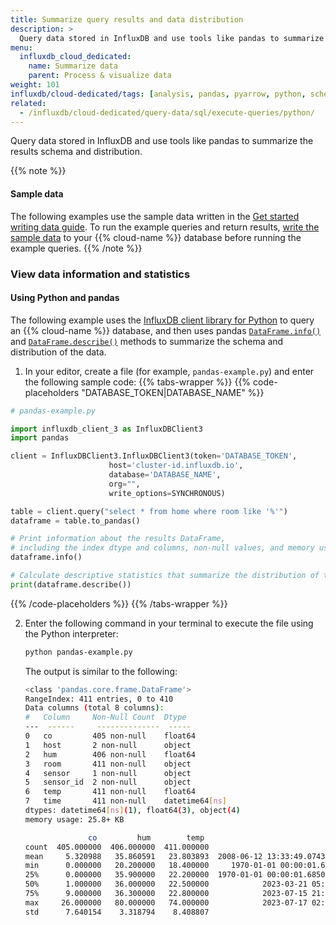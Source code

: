 ```yaml
---
title: Summarize query results and data distribution
description: >
  Query data stored in InfluxDB and use tools like pandas to summarize the results schema and distribution.
menu:
  influxdb_cloud_dedicated:
    name: Summarize data
    parent: Process & visualize data
weight: 101
influxdb/cloud-dedicated/tags: [analysis, pandas, pyarrow, python, schema]
related:
  - /influxdb/cloud-dedicated/query-data/sql/execute-queries/python/
---
```


Query data stored in InfluxDB and use tools like pandas to summarize the results schema and distribution.

{{% note %}}
#### Sample data

The following examples use the sample data written in the
[Get started writing data guide](/influxdb/cloud-dedicated/get-started/write/).
To run the example queries and return results,
[write the sample data](/influxdb/cloud-dedicated/get-started/write/#write-line-protocol-to-influxdb)
to your {{% cloud-name %}} database before running the example queries.
{{% /note %}}

### View data information and statistics

#### Using Python and pandas

The following example uses the [InfluxDB client library for Python](/influxdb/cloud-dedicated/reference/client-libraries/v3/python/) to query an {{% cloud-name %}} database,
and then uses pandas [`DataFrame.info()`](https://pandas.pydata.org/docs/reference/api/pandas.DataFrame.info.html) and [`DataFrame.describe()`](https://pandas.pydata.org/docs/reference/api/pandas.DataFrame.describe.html) methods to summarize the schema and distribution of the data.

1.  In your editor, create a file (for example, `pandas-example.py`) and enter the following sample code:
    <!-- tabs-wrapper allows code-placeholders to work when indented -->
    {{% tabs-wrapper %}}
{{% code-placeholders "DATABASE_TOKEN|DATABASE_NAME" %}}
```py
# pandas-example.py

import influxdb_client_3 as InfluxDBClient3
import pandas

client = InfluxDBClient3.InfluxDBClient3(token='DATABASE_TOKEN',
                      host='cluster-id.influxdb.io',
                      database='DATABASE_NAME',
                      org="",
                      write_options=SYNCHRONOUS)

table = client.query("select * from home where room like '%'")
dataframe = table.to_pandas()

# Print information about the results DataFrame,
# including the index dtype and columns, non-null values, and memory usage.
dataframe.info()

# Calculate descriptive statistics that summarize the distribution of the results.
print(dataframe.describe())
```
{{% /code-placeholders %}}
    {{% /tabs-wrapper %}}

2.  Enter the following command in your terminal to execute the file using the Python interpreter:

    ```sh
    python pandas-example.py
    ```

    The output is similar to the following:

    ```sh
    <class 'pandas.core.frame.DataFrame'>
    RangeIndex: 411 entries, 0 to 410
    Data columns (total 8 columns):
    #   Column     Non-Null Count  Dtype         
    ---  ------     --------------  -----         
    0   co         405 non-null    float64       
    1   host       2 non-null      object        
    2   hum        406 non-null    float64       
    3   room       411 non-null    object        
    4   sensor     1 non-null      object        
    5   sensor_id  2 non-null      object        
    6   temp       411 non-null    float64       
    7   time       411 non-null    datetime64[ns]
    dtypes: datetime64[ns](1), float64(3), object(4)
    memory usage: 25.8+ KB

                  co         hum        temp                           time
    count  405.000000  406.000000  411.000000                            411
    mean     5.320988   35.860591   23.803893  2008-06-12 13:33:49.074302208
    min      0.000000   20.200000   18.400000     1970-01-01 00:00:01.641024
    25%      0.000000   35.900000   22.200000  1970-01-01 00:00:01.685054600
    50%      1.000000   36.000000   22.500000            2023-03-21 05:46:40
    75%      9.000000   36.300000   22.800000            2023-07-15 21:34:10
    max     26.000000   80.000000   74.000000            2023-07-17 02:07:00
    std      7.640154    3.318794    8.408807                            NaN
    ```
